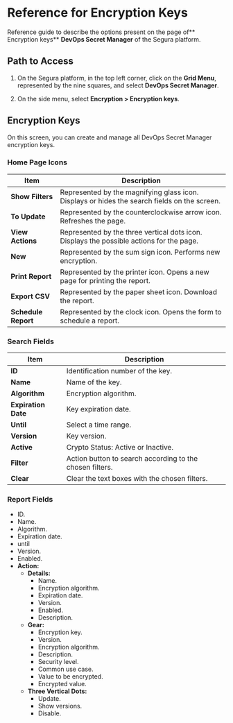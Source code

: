 # Reference for Encryption Keys

Reference guide to describe the options present on the page of** Encryption keys** **DevOps Secret Manager** of the Segura platform. 

## Path to Access

1. On the Segura platform, in the top left corner, click on the **Grid Menu**, represented by the nine squares, and select **DevOps Secret Manager**. 

1. On the side menu, select **Encryption > Encryption keys**.

## Encryption Keys
On this screen, you can create and manage all DevOps Secret Manager encryption keys.

### Home Page Icons

| Item             | Description                                               |
| ---------------- | --------------------------------------------------------- |
| **Show Filters**  | Represented by the magnifying glass icon. Displays or hides the search fields on the screen. |
| **To Update**     | Represented by the counterclockwise arrow icon. Refreshes the page. |
| **View Actions**  | Represented by the three vertical dots icon. Displays the possible actions for the page. |
| **New**           | Represented by the sum sign icon. Performs new encryption. |
| **Print Report**  | Represented by the printer icon. Opens a new page for printing the report. |
| **Export CSV**    | Represented by the paper sheet icon. Download the report. |
| **Schedule Report**| Represented by the clock icon. Opens the form to schedule a report. |

### Search Fields

| Item           | Description                                          |
| -------------- | ---------------------------------------------------- |
| **ID**         | Identification number of the key.                    |
| **Name**       | Name of the key.                                     |
| **Algorithm**  | Encryption algorithm.                                |
| **Expiration Date** | Key expiration date.                               |
| **Until**      | Select a time range.                                 |
| **Version**    | Key version.                                         |
| **Active**     | Crypto Status: Active or Inactive.                   |
| **Filter**     | Action button to search according to the chosen filters. |
| **Clear**      | Clear the text boxes with the chosen filters.        |

### Report Fields

- ID.
- Name.
- Algorithm.
- Expiration date.
- until
- Version.
- Enabled.
- **Action:**
  - **Details:**
    - Name.
    - Encryption algorithm.
    - Expiration date.
    - Version.
    - Enabled.
    - Description.
  - **Gear:**
    - Encryption key.
    - Version.
    - Encryption algorithm.
    - Description.
    - Security level.
    - Common use case.
    - Value to be encrypted.
    - Encrypted value.
  - **Three Vertical Dots:**
    - Update.
    - Show versions.
    - Disable.


